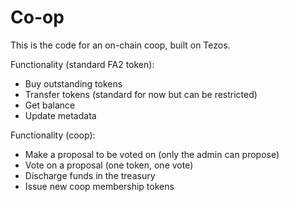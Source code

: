 # Co-op

This is the code for an on-chain coop, built on Tezos.

Functionality (standard FA2 token):
* Buy outstanding tokens
* Transfer tokens (standard for now but can be restricted)
* Get balance 
* Update metadata 

Functionality (coop): 
* Make a proposal to be voted on (only the admin can propose)
* Vote on a proposal (one token, one vote)
* Discharge funds in the treasury 
* Issue new coop membership tokens 